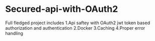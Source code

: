 # Secured-api-with-OAuth2
Full fledged project includes
1.Api saftey with OAuth2 jwt token based authorization and authentication
2.Docker
3.Caching
4.Proper error handling
